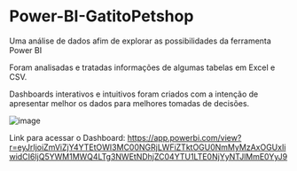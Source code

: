 # Power-BI-GatitoPetshop

Uma análise de dados afim de explorar as possibilidades da ferramenta Power BI

Foram analisadas e tratadas informações de algumas tabelas em Excel e CSV.

Dashboards interativos e intuitivos foram criados com a intenção de apresentar melhor os dados para melhores tomadas de decisões.


![image](https://github.com/Lucagdev/Power-BI-GatitoPetshop/assets/125372940/a67ed1f4-1e0c-4331-9caa-9db1ff824958)


Link para acessar o Dashboard: https://app.powerbi.com/view?r=eyJrIjoiZmViZjY4YTEtOWI3MC00NGRjLWFiZTktOGU0NmMyMzAxOGUxIiwidCI6IjQ5YWM1MWQ4LTg3NWEtNDhjZC04YTU1LTE0NjYyNTJlMmE0YyJ9
